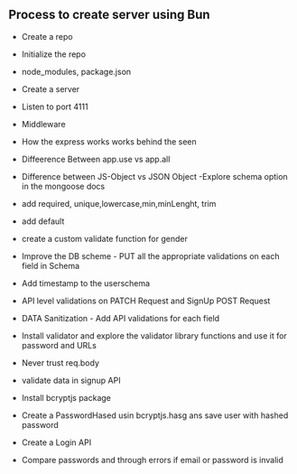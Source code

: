 ## Process to create server using Bun

- Create a repo
- Initialize the repo
- node_modules, package.json
- Create a server
- Listen to port 4111
- Middleware
- How the express works works behind the seen
- Diffeerence Between app.use vs app.all

- Difference between JS-Object vs JSON Object
  -Explore schema option in the mongoose docs

- add required, unique,lowercase,min,minLenght, trim
- add default
- create a custom validate function for gender
- Improve the DB scheme - PUT all the appropriate validations on each field in Schema
- Add timestamp to the userschema
- API level validations on PATCH Request and SignUp POST Request
- DATA Sanitization - Add API validations for each field
- Install validator and explore the validator library functions and use it for password and URLs
- Never trust req.body
- validate data in signup API
- Install bcryptjs package
- Create a PasswordHased usin bcryptjs.hasg ans save user with hashed password
- Create a Login API
- Compare passwords and through errors if email or password is invalid
